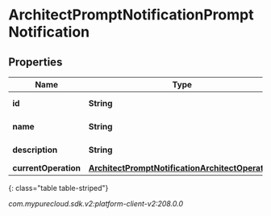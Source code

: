 # ArchitectPromptNotificationPromptNotification


## Properties

| Name | Type | Description | Notes |
| ------------ | ------------- | ------------- | ------------- |
| **id** | **String** | The prompt ID |  [optional] |
| **name** | **String** | The prompt name |  [optional] |
| **description** | **String** | The prompt description |  [optional] |
| **currentOperation** | [**ArchitectPromptNotificationArchitectOperation**](ArchitectPromptNotificationArchitectOperation) |  |  [optional] |
{: class="table table-striped"}




_com.mypurecloud.sdk.v2:platform-client-v2:208.0.0_
